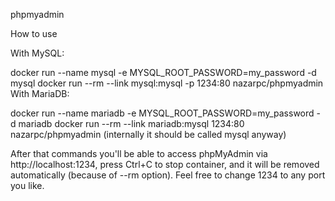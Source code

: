 phpmyadmin

How to use

With MySQL:

docker run --name mysql -e MYSQL_ROOT_PASSWORD=my_password -d mysql
docker run --rm --link mysql:mysql -p 1234:80 nazarpc/phpmyadmin
With MariaDB:

docker run --name mariadb -e MYSQL_ROOT_PASSWORD=my_password -d mariadb
docker run --rm --link mariadb:mysql 1234:80 nazarpc/phpmyadmin
(internally it should be called mysql anyway)

After that commands you'll be able to access phpMyAdmin via http://localhost:1234, press Ctrl+C to stop container, and it will be removed automatically (because of --rm option). Feel free to change 1234 to any port you like.
